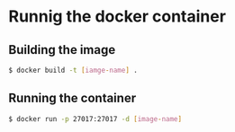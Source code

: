 # Runnig the docker container

## Building the image

```bash
$ docker build -t [iamge-name] .
```


## Running the container

```bash
$ docker run -p 27017:27017 -d [image-name]
```